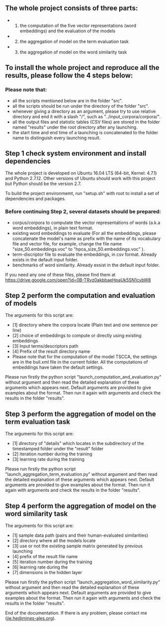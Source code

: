 ## The whole project consists of three parts:
* 1) the computation of the five vector representations (word embeddings) and the evaluation of the models
* 2) the aggregation of model on the term evaluation task
* 3) the aggregation of model on the word similarity task


## To install the whole project and reproduce all the results, please follow the 4 steps below:

### Please note that:
* all the scripts mentioned below are in the folder "src".
* all the scripts should be run under the directory of the folder "src". 
* whenever giving a directory as an argument, please try to use relative directory and end it with a slash "/", such as "../input_corpora/corpora/".
* all the output files and statistic tables (CSV files) are stored in the folder named "results" under the root directory after any launching.
* the start time and end time of a launching is concatenated to the folder name to distinguish every launching result.

## Step 1 check system environment and install dependencies
The whole project is developed on Ubuntu 16.04 LTS (64-bit, Kernel: 4.7.1) and Python 2.7.12. Other versions of Ubuntu should work with this project but Python should be the version 2.7.

To build the project environmemt, run "setup.sh" with root to install a set of dependencies and packages. 

### Before continuing Step 2, several datasets should be prepared:
* corpus/corpora to computate the vector representations of words (a.k.a word embeddings), in plain text format.
* existing word embeddings to evaluate (For all the embeddings, please concatenate the model's name as prefix with the name of its vocabulary file and vector file, for example, change the file name "size\_50.embeddings.voc" to "hpca\_size_50.embeddings.voc" ).
* term-discriptor file to evaluate the embeddings, in csv format. Already exists in the default input folder.
* benchmarks of word similarity. Already exsist in the default input folder.

If you need any one of these files, please find them at https://drive.google.com/open?id=0B-TRyz0akbbaeHpaUk5SN1cybW8 

## Step 2 perform the computation and evaluation of models
The arguments for this script are:
* [1] directory where the corpora locate (Plain text and one sentence per line)
* [2] choice of embeddings to compute or directly using existing embeddings
* [3] Input terms/descriptors path
* [4] Prefix of the result directory name
* Please note that for the computation of the model TSCCA, the settings are in the buil.xml file in the current folder. All the computations of embeddings have taken the default settings.

Please run firstly the python script "launch\_computation\_and\_evaluation.py" without argument and then read the detailed explanation of these arguments which appears next. Default arguments are provided to give examples about the format. Then run it again with arguments and check the results in the folder "results". 


## Step 3 perform the aggregation of model on the term evaluation task
The arguments for this script are:
* [1] directory of "details" which locates in the subdirectory of the timestamped folder under the "result" folder
* [2] iteration number during the training
* [3] learning rate during the training

Please run firstly the python script "launch\_aggregation\_term_evaluation.py" without argument and then read the detailed explanation of these arguments which appears next. Default arguments are provided to give examples about the format. Then run it again with arguments and check the results in the folder "results".


## Step 4 perform the aggregation of model on the word similarity task
The arguments for this script are:
* [1] sample data path (pairs and their human-evaluated similarities)
* [2] directory where all the models locate
* [3] use or not the existing sample matrix generated by previous launching
* [4] prefix of the result file name
* [5] iteration number during the training
* [6] learning rate during the 
* [7] dimensions in the hidden layer

Please run firstly the python script "launch\_aggregation\_word_similarity.py" without argument and then read the detailed explanation of these arguments which appears next. Default arguments are provided to give examples about the format. Then run it again with arguments and check the results in the folder "results".

End of the documentation. If there is any problem, please contact me (jie.he@mines-ales.org).
